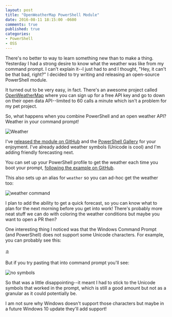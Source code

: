 ```yaml
---
layout: post
title: "OpenWeatherMap PowerShell Module"
date: 2016-08-11 18:15:00 -0600
comments: true
published: true
categories:
- PowerShell
- OSS
---
```


There's no better to way to learn something new than to make a thing. Yesterday I had a strong desire to know what the weather was like from my command prompt. I can't explain it--I just had to and I thought, "Hey, it can't be that bad, right?" I decided to try writing and releasing an open-source PowerShell module.

<!-- More -->

It turned out to be very easy, in fact. There's an awesome project called [OpenWeatherMap](http://openweathermap.org) where you can sign up for a free API key and go to down on their open data API--limited to 60 calls a minute which isn't a problem for my pet project.

So, what happens when you combine PowerShell and an open weather API? Weather in your command prompt!

![Weather](https://cloud.githubusercontent.com/assets/563819/17608181/4a908116-5ff0-11e6-8bb2-396c8f5a998e.png)

I've [released the module on GitHub](https://github.com/kamranayub/posh-openweathermap/) and the [PowerShell Gallery](http://www.powershellgallery.com/packages/OpenWeatherMap/) for your enjoyment. I've already added weather symbols (Unicode is cool) and I'm adding friendly forecasting next.

You can set up your PowerShell profile to get the weather each time you boot your prompt, [following the example on GitHub](https://github.com/kamranayub/posh-openweathermap/blob/master/profile.example.ps1).

This also sets up an alias for `weather` so you can ad-hoc get the weather too:

![weather command](https://cloud.githubusercontent.com/assets/563819/17608247/ba82117e-5ff0-11e6-92c3-b06e7216feb3.png)

I plan to add the ability to get a quick forecast, so you can know what to plan for the next morning before you get into work! There's probably more neat stuff we can do with coloring the weather conditions but maybe you want to open a PR then?

One interesting thing I noticed was that the Windows Command Prompt (and PowerShell) does not support some Unicode characters. For example, you can probably see this:

    ⛱

But if you try pasting that into command prompt you'll see:

![no symbols](https://cloud.githubusercontent.com/assets/563819/17608313/4e4c8b3c-5ff1-11e6-9300-200bc4604a39.png)

So that was a little disappointing--it meant I had to stick to the Unicode symbols that worked in the prompt, which is still a good amount but not as a granular as it could potentially be.

I am not sure why Windows doesn't support those characters but maybe in a future Windows 10 update they'll add support!
